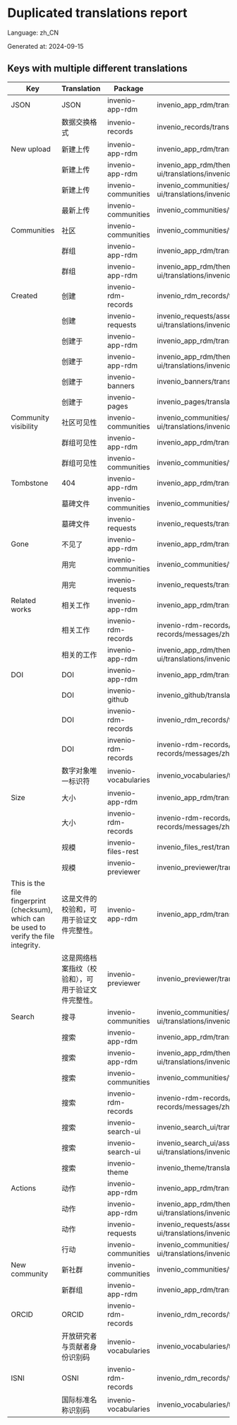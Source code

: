# Duplicated translations report

Language: zh_CN

Generated at: 2024-09-15


## Keys with multiple different translations


| Key | Translation | Package | File |
| --- | --- | --- | --- |
| JSON| JSON | invenio-app-rdm | invenio_app_rdm/translations/zh_CN/LC_MESSAGES/messages.po |
|| 数据交换格式 | invenio-records | invenio_records/translations/zh_CN/LC_MESSAGES/messages.po |
| New upload| 新建上传 | invenio-app-rdm | invenio_app_rdm/translations/zh_CN/LC_MESSAGES/messages.po |
|| 新建上传 | invenio-app-rdm | invenio_app_rdm/theme/assets/semantic-ui/translations/invenio_app_rdm/messages/zh_CN/messages.po |
|| 新建上传 | invenio-communities | invenio_communities/assets/semantic-ui/translations/invenio_communities/messages/zh_CN/messages.po |
|| 最新上传 | invenio-communities | invenio_communities/translations/zh_CN/LC_MESSAGES/messages.po |
| Communities| 社区 | invenio-communities | invenio_communities/translations/zh_CN/LC_MESSAGES/messages.po |
|| 群组 | invenio-app-rdm | invenio_app_rdm/translations/zh_CN/LC_MESSAGES/messages.po |
|| 群组 | invenio-app-rdm | invenio_app_rdm/theme/assets/semantic-ui/translations/invenio_app_rdm/messages/zh_CN/messages.po |
| Created| 创建 | invenio-rdm-records | invenio_rdm_records/translations/zh_CN/LC_MESSAGES/messages.po |
|| 创建 | invenio-requests | invenio_requests/assets/semantic-ui/translations/invenio_requests/messages/zh_CN/messages.po |
|| 创建于 | invenio-app-rdm | invenio_app_rdm/translations/zh_CN/LC_MESSAGES/messages.po |
|| 创建于 | invenio-app-rdm | invenio_app_rdm/theme/assets/semantic-ui/translations/invenio_app_rdm/messages/zh_CN/messages.po |
|| 创建于 | invenio-banners | invenio_banners/translations/zh_CN/LC_MESSAGES/messages.po |
|| 创建于 | invenio-pages | invenio_pages/translations/zh_CN/LC_MESSAGES/messages.po |
| Community visibility| 社区可见性 | invenio-communities | invenio_communities/assets/semantic-ui/translations/invenio_communities/messages/zh_CN/messages.po |
|| 群组可见性 | invenio-app-rdm | invenio_app_rdm/translations/zh_CN/LC_MESSAGES/messages.po |
|| 群组可见性 | invenio-communities | invenio_communities/translations/zh_CN/LC_MESSAGES/messages.po |
| Tombstone| 404 | invenio-app-rdm | invenio_app_rdm/translations/zh_CN/LC_MESSAGES/messages.po |
|| 墓碑文件 | invenio-communities | invenio_communities/translations/zh_CN/LC_MESSAGES/messages.po |
|| 墓碑文件 | invenio-requests | invenio_requests/translations/zh_CN/LC_MESSAGES/messages.po |
| Gone| 不见了 | invenio-app-rdm | invenio_app_rdm/translations/zh_CN/LC_MESSAGES/messages.po |
|| 用完 | invenio-communities | invenio_communities/translations/zh_CN/LC_MESSAGES/messages.po |
|| 用完 | invenio-requests | invenio_requests/translations/zh_CN/LC_MESSAGES/messages.po |
| Related works| 相关工作 | invenio-app-rdm | invenio_app_rdm/translations/zh_CN/LC_MESSAGES/messages.po |
|| 相关工作 | invenio-rdm-records | invenio-rdm-records/assets/semantic-ui/translations/invenio-rdm-records/messages/zh_CN/messages.po |
|| 相关的工作 | invenio-app-rdm | invenio_app_rdm/theme/assets/semantic-ui/translations/invenio_app_rdm/messages/zh_CN/messages.po |
| DOI| DOI | invenio-app-rdm | invenio_app_rdm/translations/zh_CN/LC_MESSAGES/messages.po |
|| DOI | invenio-github | invenio_github/translations/zh_CN/LC_MESSAGES/messages.po |
|| DOI | invenio-rdm-records | invenio_rdm_records/translations/zh_CN/LC_MESSAGES/messages.po |
|| DOI | invenio-rdm-records | invenio-rdm-records/assets/semantic-ui/translations/invenio-rdm-records/messages/zh_CN/messages.po |
|| 数字对象唯一标识符 | invenio-vocabularies | invenio_vocabularies/translations/zh_CN/LC_MESSAGES/messages.po |
| Size| 大小 | invenio-app-rdm | invenio_app_rdm/translations/zh_CN/LC_MESSAGES/messages.po |
|| 大小 | invenio-rdm-records | invenio-rdm-records/assets/semantic-ui/translations/invenio-rdm-records/messages/zh_CN/messages.po |
|| 规模 | invenio-files-rest | invenio_files_rest/translations/zh_CN/LC_MESSAGES/messages.po |
|| 规模 | invenio-previewer | invenio_previewer/translations/zh_CN/LC_MESSAGES/messages.po |
| This is the file fingerprint (checksum), which can be used to verify the file integrity.| 这是文件的校验和，可用于验证文件完整性。 | invenio-app-rdm | invenio_app_rdm/translations/zh_CN/LC_MESSAGES/messages.po |
|| 这是网络档案指纹（校验和），可用于验证文件完整性。 | invenio-previewer | invenio_previewer/translations/zh_CN/LC_MESSAGES/messages.po |
| Search| 搜寻 | invenio-communities | invenio_communities/assets/semantic-ui/translations/invenio_communities/messages/zh_CN/messages.po |
|| 搜索 | invenio-app-rdm | invenio_app_rdm/translations/zh_CN/LC_MESSAGES/messages.po |
|| 搜索 | invenio-app-rdm | invenio_app_rdm/theme/assets/semantic-ui/translations/invenio_app_rdm/messages/zh_CN/messages.po |
|| 搜索 | invenio-communities | invenio_communities/translations/zh_CN/LC_MESSAGES/messages.po |
|| 搜索 | invenio-rdm-records | invenio-rdm-records/assets/semantic-ui/translations/invenio-rdm-records/messages/zh_CN/messages.po |
|| 搜索 | invenio-search-ui | invenio_search_ui/translations/zh_CN/LC_MESSAGES/messages.po |
|| 搜索 | invenio-search-ui | invenio_search_ui/assets/semantic-ui/translations/invenio_search_ui/messages/zh_CN/messages.po |
|| 搜索 | invenio-theme | invenio_theme/translations/zh_CN/LC_MESSAGES/messages.po |
| Actions| 动作 | invenio-app-rdm | invenio_app_rdm/translations/zh_CN/LC_MESSAGES/messages.po |
|| 动作 | invenio-app-rdm | invenio_app_rdm/theme/assets/semantic-ui/translations/invenio_app_rdm/messages/zh_CN/messages.po |
|| 动作 | invenio-requests | invenio_requests/assets/semantic-ui/translations/invenio_requests/messages/zh_CN/messages.po |
|| 行动 | invenio-communities | invenio_communities/assets/semantic-ui/translations/invenio_communities/messages/zh_CN/messages.po |
| New community| 新社群 | invenio-communities | invenio_communities/translations/zh_CN/LC_MESSAGES/messages.po |
|| 新群组 | invenio-app-rdm | invenio_app_rdm/translations/zh_CN/LC_MESSAGES/messages.po |
| ORCID| ORCID | invenio-rdm-records | invenio_rdm_records/translations/zh_CN/LC_MESSAGES/messages.po |
|| 开放研究者与贡献者身份识别码 | invenio-vocabularies | invenio_vocabularies/translations/zh_CN/LC_MESSAGES/messages.po |
| ISNI| OSNI | invenio-rdm-records | invenio_rdm_records/translations/zh_CN/LC_MESSAGES/messages.po |
|| 国际标准名称识别码 | invenio-vocabularies | invenio_vocabularies/translations/zh_CN/LC_MESSAGES/messages.po |

